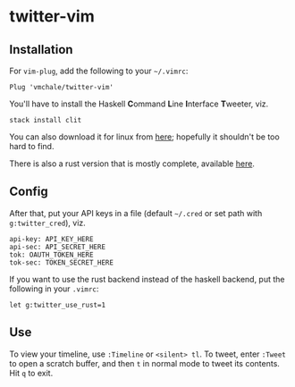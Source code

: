 # twitter-vim

## Installation

For `vim-plug`, add the following to your `~/.vimrc`:

```
Plug 'vmchale/twitter-vim'
```

You'll have to install the Haskell **C**ommand **L**ine **I**nterface
**T**weeter, viz.

```
stack install clit
```

You can also download it for linux from [here](https://github.com/vmchale/command-line-tweeter/releases);
hopefully it shouldn't be too hard to find. 

There is also a rust version that is mostly complete, available
[here](https://github.com/vmchale/command-line-tweeter/releases).

## Config
After that, put your API keys in a file (default `~/.cred` or set path with 
`g:twitter_cred`), viz.

```
api-key: API_KEY_HERE
api-sec: API_SECRET_HERE
tok: OAUTH_TOKEN_HERE
tok-sec: TOKEN_SECRET_HERE
```

If you want to use the rust backend instead of the haskell backend, put the
following in your `.vimrc`:

```vim
let g:twitter_use_rust=1
```

## Use

To view your timeline, use `:Timeline` or `<silent> tl`. To tweet, enter
`:Tweet` to open a scratch buffer, and then `t` in normal mode to tweet its
contents. Hit `q` to exit. 
